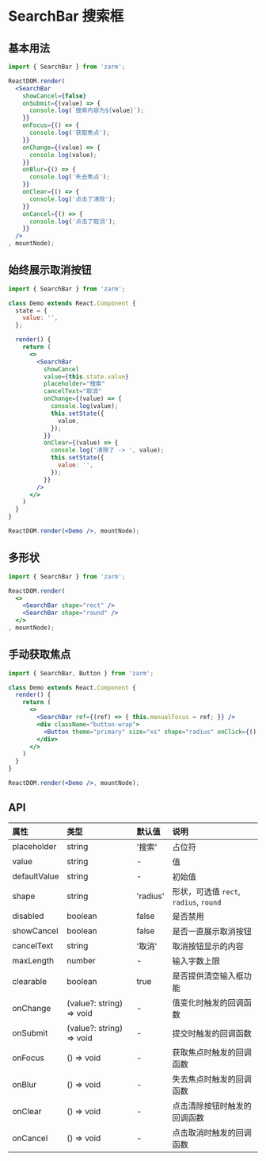 # SearchBar 搜索框



## 基本用法
```jsx
import { SearchBar } from 'zarm';

ReactDOM.render(
  <SearchBar
    showCancel={false}
    onSubmit={(value) => {
      console.log(`搜索内容为${value}`);
    }}
    onFocus={() => {
      console.log('获取焦点');
    }}
    onChange={(value) => {
      console.log(value);
    }}
    onBlur={() => {
      console.log('失去焦点');
    }}
    onClear={() => {
      console.log('点击了清除');
    }}
    onCancel={() => {
      console.log('点击了取消');
    }}
  />
, mountNode);
```



## 始终展示取消按钮
```jsx
import { SearchBar } from 'zarm';

class Demo extends React.Component {
  state = {
    value: '',
  };

  render() {
    return (
      <>
        <SearchBar
          showCancel
          value={this.state.value}
          placeholder="搜索"
          cancelText="取消"
          onChange={(value) => {
            console.log(value);
            this.setState({
              value,
            });
          }}
          onClear={(value) => {
            console.log('清除了 -> ', value);
            this.setState({
              value: '',
            });
          }}
        />
      </>
    )
  }
}

ReactDOM.render(<Demo />, mountNode);
```



## 多形状
```jsx
import { SearchBar } from 'zarm';

ReactDOM.render(
  <>
    <SearchBar shape="rect" />
    <SearchBar shape="round" />
  </>
, mountNode);
```



## 手动获取焦点
```jsx
import { SearchBar, Button } from 'zarm';

class Demo extends React.Component {
  render() {
    return (
      <>
        <SearchBar ref={(ref) => { this.manualFocus = ref; }} />
        <div className="button-wrap">
          <Button theme="primary" size="xs" shape="radius" onClick={() => { this.manualFocus.focus(); }}>点击获取焦点</Button>
        </div>
      </>
    )
  }
}

ReactDOM.render(<Demo />, mountNode);
```



## API

| 属性 | 类型 | 默认值 | 说明 |
| :--- | :--- | :--- | :--- |
| placeholder | string | '搜索' | 占位符 |
| value | string | - | 值 |
| defaultValue | string | - | 初始值 |
| shape | string | 'radius' | 形状，可选值 `rect`, `radius`, `round` |
| disabled | boolean | false | 是否禁用 |
| showCancel | boolean | false | 是否一直展示取消按钮 |
| cancelText | string | '取消' | 取消按钮显示的内容 |
| maxLength | number | - | 输入字数上限 |
| clearable | boolean | true | 是否提供清空输入框功能 |
| onChange | (value?: string) => void | - | 值变化时触发的回调函数 |
| onSubmit | (value?: string) => void | - | 提交时触发的回调函数 |
| onFocus | () => void | - | 获取焦点时触发的回调函数 |
| onBlur | () => void | - | 失去焦点时触发的回调函数 |
| onClear | () => void | - | 点击清除按钮时触发的回调函数 |
| onCancel | () => void | - | 点击取消时触发的回调函数 |
